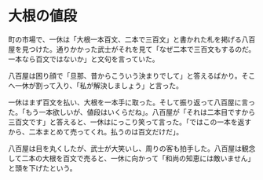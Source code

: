 # 大根の値段

町の市場で、一休は「大根一本百文、二本で三百文」と書かれた札を掲げる八百屋を見つけた。通りかかった武士がそれを見て「なぜ二本で三百文もするのだ。一本なら百文ではないか」と文句を言っていた。

八百屋は困り顔で「旦那、昔からこういう決まりでして」と答えるばかり。そこへ一休が割って入り、「私が解決しましょう」と言った。

一休はまず百文を払い、大根を一本手に取った。そして振り返って八百屋に言った。「もう一本欲しいが、値段はいくらだね」。八百屋が「それは二本目ですから三百文です」と答えると、一休はにっこり笑って言った。「ではこの一本を返すから、二本まとめて売ってくれ。払うのは百文だけだ」。

八百屋は目を丸くしたが、武士が大笑いし、周りの客も拍手した。八百屋は観念して二本の大根を百文で売ると、一休に向かって「和尚の知恵には敵いません」と頭を下げたという。
